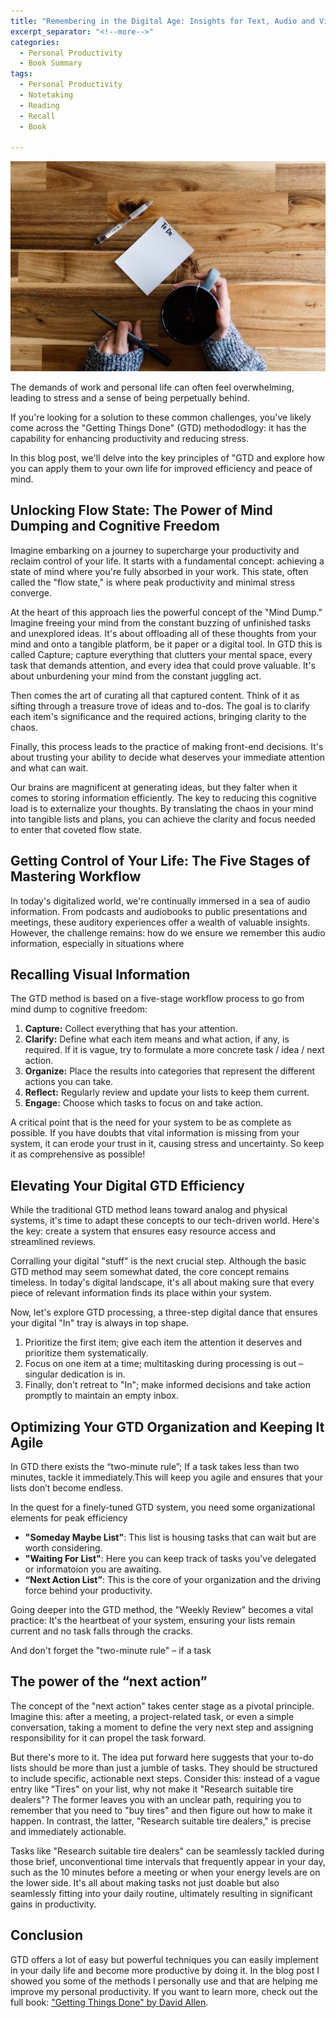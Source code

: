 ```yaml
---
title: "Remembering in the Digital Age: Insights for Text, Audio and Visual Info"
excerpt_separator: "<!--more-->"
categories:
  - Personal Productivity
  - Book Summary
tags:
  - Personal Productivity
  - Notetaking
  - Reading
  - Recall
  - Book

---
```

![image](/assets/images/to_do_list-unsplash.jpg)

The demands of work and personal life can often feel overwhelming, leading to stress and a sense of being perpetually behind.

If you're looking for a solution to these common challenges, you've likely come across the "Getting Things Done" (GTD) methododlogy: it has the capability for enhancing productivity and reducing stress.

In this blog post, we'll delve into the key principles of "GTD and explore how you can apply them to your own life for improved efficiency and peace of mind.

## Unlocking Flow State: The Power of Mind Dumping and Cognitive Freedom
Imagine embarking on a journey to supercharge your productivity and reclaim control of your life. It starts with a fundamental concept: achieving a state of mind where you're fully absorbed in your work. This state, often called the "flow state," is where peak productivity and minimal stress converge.

At the heart of this approach lies the powerful concept of the "Mind Dump." Imagine freeing your mind from the constant buzzing of unfinished tasks and unexplored ideas. It's about offloading all of these thoughts from your mind and onto a tangible platform, be it paper or a digital tool. In GTD this is called Capture; capture everything that clutters your mental space, every task that demands attention, and every idea that could prove valuable. It's about unburdening your mind from the constant juggling act.

Then comes the art of curating all that captured content. Think of it as sifting through a treasure trove of ideas and to-dos. The goal is to clarify each item's significance and the required actions, bringing clarity to the chaos.

Finally, this process leads to the practice of making front-end decisions. It's about trusting your ability to decide what deserves your immediate attention and what can wait.

Our brains are magnificent at generating ideas, but they falter when it comes to storing information efficiently. The key to reducing this cognitive load is to externalize your thoughts. By translating the chaos in your mind into tangible lists and plans, you can achieve the clarity and focus needed to enter that coveted flow state.

## Getting Control of Your Life: The Five Stages of Mastering Workflow
In today's digitalized world, we're continually immersed in a sea of audio information. From podcasts and audiobooks to public presentations and meetings, these auditory experiences offer a wealth of valuable insights. However, the challenge remains: how do we ensure we remember this audio information, especially in situations where 

## Recalling Visual Information
The GTD method is based on a five-stage workflow process to go from mind dump to cognitive freedom:
1. **Capture:** Collect everything that has your attention.
2. **Clarify:** Define what each item means and what action, if any, is required. If it is vague, try to formulate a more concrete task / idea / next action.
3. **Organize:** Place the results into categories that represent the different actions you can take.
4. **Reflect:** Regularly review and update your lists to keep them current.
5. **Engage:** Choose which tasks to focus on and take action.

A critical point that is the need for your system to be as complete as possible. If you have doubts that vital information is missing from your system, it can erode your trust in it, causing stress and uncertainty. So keep it as comprehensive as possible!

## Elevating Your Digital GTD Efficiency
While the traditional GTD method leans toward analog and physical systems, it's time to adapt these concepts to our tech-driven world. Here's the key: create a system that ensures easy resource access and streamlined reviews.

Corralling your digital "stuff" is the next crucial step. Although the basic GTD method may seem somewhat dated, the core concept remains timeless. In today's digital landscape, it's all about making sure that every piece of relevant information finds its place within your system.

Now, let's explore GTD processing, a three-step digital dance that ensures your digital "In" tray is always in top shape.
1. Prioritize the first item; give each item the attention it deserves and prioritize them systematically.
2. Focus on one item at a time; multitasking during processing is out – singular dedication is in.
3. Finally, don't retreat to "In"; make informed decisions and take action promptly to maintain an empty inbox.

## Optimizing Your GTD Organization and Keeping It Agile
In GTD there exists the “two-minute rule”; If a task takes less than two minutes, tackle it immediately.This will keep you agile and ensures that your lists don’t become endless.

In the quest for a finely-tuned GTD system, you need some organizational elements for peak efficiency

- **"Someday Maybe List"**: This list is housing tasks that can wait but are worth considering.
- **"Waiting For List"**:  Here you can keep track of tasks you've delegated or informatoion you are awaiting.
- **“Next Action List”**: This is the core of your organization and the driving force behind your productivity.

Going deeper into the GTD method, the "Weekly Review" becomes a vital practice: It's the heartbeat of your system, ensuring your lists remain current and no task falls through the cracks.

And don't forget the "two-minute rule" – if a task

## The power of the “next action”
The concept of the "next action" takes center stage as a pivotal principle. Imagine this: after a meeting, a project-related task, or even a simple conversation, taking a moment to define the very next step and assigning responsibility for it can propel the task forward.

But there's more to it. The idea put forward here suggests that your to-do lists should be more than just a jumble of tasks. They should be structured to include specific, actionable next steps. Consider this: instead of a vague entry like "Tires" on your list, why not make it "Research suitable tire dealers"? The former leaves you with an unclear path, requiring you to remember that you need to "buy tires" and then figure out how to make it happen. In contrast, the latter, "Research suitable tire dealers," is precise and immediately actionable.

Tasks like "Research suitable tire dealers" can be seamlessly tackled during those brief, unconventional time intervals that frequently appear in your day, such as the 10 minutes before a meeting or when your energy levels are on the lower side. It's all about making tasks not just doable but also seamlessly fitting into your daily routine, ultimately resulting in significant gains in productivity.

## Conclusion
GTD offers a lot of easy but powerful techniques you can easily implement in your daily life and become more productive by doing it. In the blog post I showed you some of the methods I personally use and that are helping me improve my personal productivity. If you want to learn more, check out the full book: 
["Getting Things Done" by David Allen](https://amzn.to/3tM3NbC).